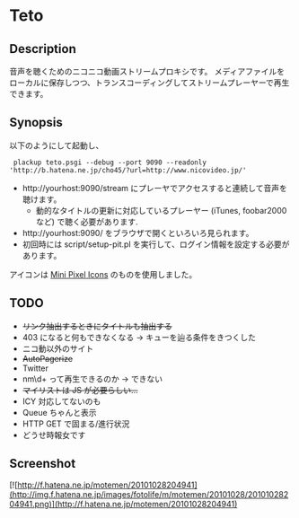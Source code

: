 Teto
====

Description
-----------
音声を聴くためのニコニコ動画ストリームプロキシです。
メディアファイルをローカルに保存しつつ、トランスコーディングしてストリームプレーヤーで再生できます。

Synopsis
--------
以下のようにして起動し、

	 plackup teto.psgi --debug --port 9090 --readonly 'http://b.hatena.ne.jp/cho45/?url=http://www.nicovideo.jp/'

 * http://yourhost:9090/stream にプレーヤでアクセスすると連続して音声を聴けます。
   * 動的なタイトルの更新に対応しているプレーヤー (iTunes, foobar2000 など) で聴く必要があります.
 * http://yourhost:9090/ をブラウザで開くといろいろ見られます。
 * 初回時には script/setup-pit.pl を実行して、ログイン情報を設定する必要があります。

アイコンは [Mini Pixel Icons](http://icondock.com/free/mini-pixel-icons) のものを使用しました。

TODO
----
 * <del>リンク抽出するときにタイトルも抽出する</del>
 * 403 になると何もできなくなる → キューを辿る条件をきつくした
 * ニコ動以外のサイト
 * <del>AutoPagerize</del>
 * Twitter
 * nm\d+ って再生できるのか → できない
 * <del>マイリストは JS が必要らしい…</del>
 * ICY 対応してないのも
 * Queue ちゃんと表示
 * HTTP GET で固まる/進行状況
 * どうせ時報女です

Screenshot
----------
[![http://f.hatena.ne.jp/motemen/20101028204941](http://img.f.hatena.ne.jp/images/fotolife/m/motemen/20101028/20101028204941.png)](http://f.hatena.ne.jp/motemen/20101028204941)
